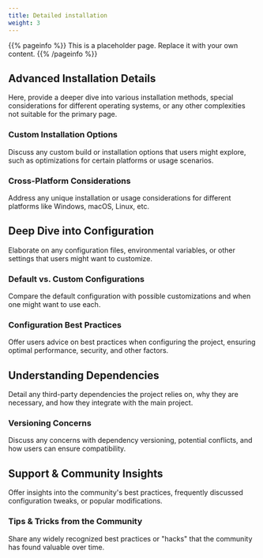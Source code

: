 ```yaml
---
title: Detailed installation
weight: 3
---
```


{{% pageinfo %}}
This is a placeholder page. Replace it with your own content.
{{% /pageinfo %}}

## Advanced Installation Details

Here, provide a deeper dive into various installation methods, special considerations for different operating systems, or any other complexities not suitable for the primary page.

### Custom Installation Options

Discuss any custom build or installation options that users might explore, such as optimizations for certain platforms or usage scenarios.

### Cross-Platform Considerations

Address any unique installation or usage considerations for different platforms like Windows, macOS, Linux, etc.

## Deep Dive into Configuration

Elaborate on any configuration files, environmental variables, or other settings that users might want to customize.

### Default vs. Custom Configurations

Compare the default configuration with possible customizations and when one might want to use each.

### Configuration Best Practices

Offer users advice on best practices when configuring the project, ensuring optimal performance, security, and other factors.

## Understanding Dependencies

Detail any third-party dependencies the project relies on, why they are necessary, and how they integrate with the main project.

### Versioning Concerns

Discuss any concerns with dependency versioning, potential conflicts, and how users can ensure compatibility.

## Support & Community Insights

Offer insights into the community's best practices, frequently discussed configuration tweaks, or popular modifications.

### Tips & Tricks from the Community

Share any widely recognized best practices or "hacks" that the community has found valuable over time.
